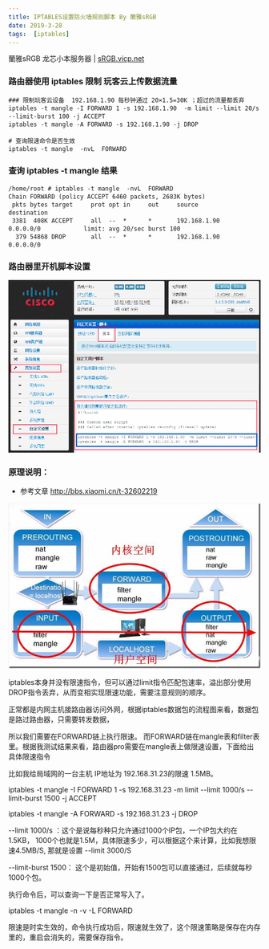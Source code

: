 ```yaml
---
title: IPTABLES设置防火墙规则脚本 By 蘭雅sRGB
date: 2019-3-28
tags:  [iptables]
---
```


蘭雅sRGB 龙芯小本服务器 | [sRGB.vicp.net](http://sRGB.vicp.net)

### 路由器使用 iptables 限制 玩客云上传数据流量
```
### 限制玩客云设备  192.168.1.90 每秒钟通过 20×1.5=30K ；超过的流量都丢弃
iptables -t mangle -I FORWARD 1 -s 192.168.1.90  -m limit --limit 20/s --limit-burst 100 -j ACCEPT
iptables -t mangle -A FORWARD -s 192.168.1.90 -j DROP

# 查询限速命令是否生效
iptables -t mangle  -nvL  FORWARD
```
### 查询 iptables -t mangle 结果
```
/home/root # iptables -t mangle  -nvL  FORWARD
Chain FORWARD (policy ACCEPT 6460 packets, 2683K bytes)
 pkts bytes target     prot opt in     out     source               destination
 3381  408K ACCEPT     all  --  *      *       192.168.1.90         0.0.0.0/0            limit: avg 20/sec burst 100
  379 54868 DROP       all  --  *      *       192.168.1.90         0.0.0.0/0
```
### 路由器里开机脚本设置
![](/img/iptables_mangle.png)


### 原理说明：
- 参考文章 http://bbs.xiaomi.cn/t-32602219

![](/img/FORWARD.jpg)

iptables本身并没有限速指令，但可以通过limit指令匹配包速率，溢出部分使用DROP指令丢弃，从而变相实现限速功能，需要注意规则的顺序。

正常都是内网主机接路由器访问外网，根据iptables数据包的流程图来看，数据包是路过路由器，只需要转发数据，

所以我们需要在FORWARD链上执行限速。 而FORWARD链在mangle表和filter表里。根据我测试结果来看，路由器pro需要在mangle表上做限速设置，下面给出具体限速指令

比如我给局域网的一台主机 IP地址为 192.168.31.23的限速 1.5MB。

iptables -t mangle -I FORWARD 1 -s 192.168.31.23 -m limit --limit 1000/s --limit-burst 1500 -j ACCEPT

iptables -t mangle -A FORWARD -s 192.168.31.23 -j DROP

--limit 1000/s ：这个是说每秒种只允许通过1000个IP包，一个IP包大约在1.5KB， 1000个也就是1.5M，具体限速多少，可以根据这个来计算，比如我想限速4.5MB/S, 那就是设置 --limit 3000/S 

--limit-burst 1500： 这个是初始值，开始有1500包可以直接通过，后续就每秒1000个包。

执行命令后，可以查询一下是否正常写入了。

iptables -t mangle  -n -v -L  FORWARD   

限速是时实生效的，命令执行成功后，限速就生效了，这个限速策略是保存在内存里的，重启会消失的，需要保存指令。
